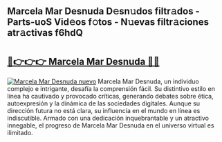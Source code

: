 ## Marcela Mar Desnuda D𝚎sn𝚞dos filtr𝚊dos - Parts-uoS Vid𝚎os f𝚘tos - N𝚞evas filtr𝚊ciones atr𝚊ctivas f6hdQ

# <h2><a href="http://mb5gkt.tromn.icu/?c=Marcela+Mar+Desnuda">🔗👉👉👉 Marcela Mar Desnuda 🔗🔗</a></h2>

[![Marcela Mar Desnuda nuevo](https://i.imgur.com/pEAQMta.gif)](http://mb5gkt.tromn.icu/?c=Marcela+Mar+Desnuda)
Marcela Mar Desnuda, un individuo complejo e intrigante, desafía la comprensión fácil. Su distintivo estilo en línea ha cautivado y provocado críticas, generando debates sobre ética, autoexpresión y la dinámica de las sociedades digitales. Aunque su dirección futura no está clara, su influencia en el mundo en línea es indiscutible. Armado con una dedicación inquebrantable y un atractivo innegable, el progreso de Marcela Mar Desnuda en el universo virtual es ilimitado.
